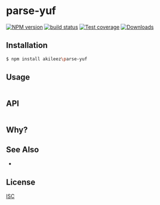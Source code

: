 # parse-yuf
[![NPM version][npm-image]][npm-url]
[![build status][travis-image]][travis-url]
[![Test coverage][coveralls-image]][coveralls-url]
[![Downloads][downloads-image]][downloads-url]

## Installation
```bash
$ npm install akileez\parse-yuf
```

## Usage
```js

```

## API
```js

```

## Why?


## See Also
-

## License
[ISC](https://github.com/akileez/parse-yuf/blob/master/LICENSE)

[npm-image]: https://img.shields.io/npm/v/parse-yuf.svg?style=flat-square
[npm-url]: https://npmjs.org/package/parse-yuf
[travis-image]: https://img.shields.io/travis/akileez/parse-yuf.svg?style=flat-square
[travis-url]: https://travis-ci.org/akileez/parse-yuf
[coveralls-image]: https://img.shields.io/coveralls/akileez/parse-yuf.svg?style=flat-square
[coveralls-url]: https://coveralls.io/r/akileez/parse-yuf?branch=master
[downloads-image]: http://img.shields.io/npm/dm/parse-yuf.svg?style=flat-square
[downloads-url]: https://npmjs.org/package/parse-yuf
